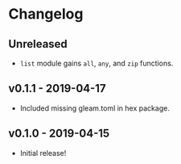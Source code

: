 # Changelog

## Unreleased

- `list` module gains `all`, `any`, and `zip` functions.

## v0.1.1 - 2019-04-17

- Included missing gleam.toml in hex package.

## v0.1.0 - 2019-04-15

- Initial release!
